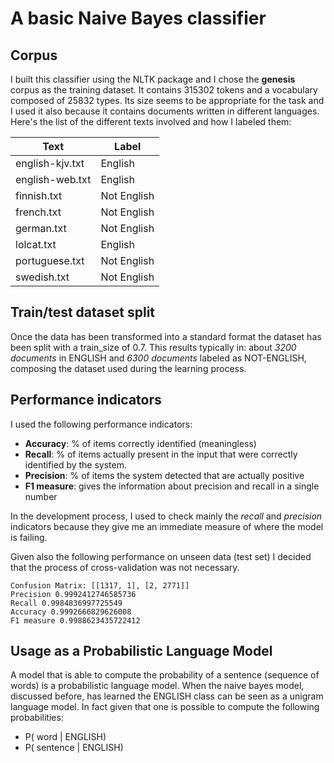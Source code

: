 # A basic Naive Bayes classifier

## Corpus

I built this classifier using the NLTK package and I chose the **genesis** corpus as the training dataset. It contains 315302 tokens and a vocabulary composed of 25832 types. Its size seems to be appropriate for the task and I used it also because it contains documents written in different languages.
Here's the list of the different texts involved and how I labeled them:

| Text            | Label       |
|-----------------|-------------|
| english-kjv.txt | English     |
| english-web.txt | English     |
| finnish.txt     | Not English |
| french.txt      | Not English |
| german.txt      | Not English |
| lolcat.txt      | English     |
| portuguese.txt  | Not English |
| swedish.txt     | Not English |

## Train/test dataset split

Once the data has been transformed into a standard format the dataset has been split with a train_size of 0.7. This results typically in: about *3200 documents* in ENGLISH and *6300 documents* labeled as NOT-ENGLISH, composing the dataset used during the learning process. 

## Performance indicators

I used the following performance indicators:

- **Accuracy**: % of items correctly identified (meaningless)
- **Recall**: % of items actually present in the input that were correctly identified by the system. 
- **Precision**: % of items the system detected that are actually positive
- **F1 measure**: gives the information about precision and recall in a single number

In the development process, I used to check mainly the *recall* and *precision* indicators because they give me an immediate measure of where the model is failing. 

Given also the following performance on unseen data (test set) I decided that the process of cross-validation was not necessary.

```
Confusion Matrix: [[1317, 1], [2, 2771]]
Precision 0.9992412746585736
Recall 0.9984836997725549
Accuracy 0.9992666829626008
F1 measure 0.9988623435722412
```

## Usage as a Probabilistic Language Model

A model that is able to compute the probability of a sentence (sequence of words) is a probabilistic language model. When the naive bayes model, discussed before, has learned the ENGLISH class can be seen as a unigram language model. In fact given that one is possible to compute the following probabilities:

- P( word | ENGLISH)
- P( sentence | ENGLISH)


